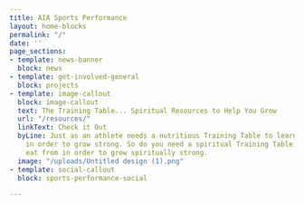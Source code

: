 ```yaml
---
title: AIA Sports Performance
layout: home-blocks
permalink: "/"
date: ''
page_sections:
- template: news-banner
  block: news
- template: get-involved-general
  block: projects
- template: image-callout
  block: image-callout
  text: The Training Table... Spiritual Resources to Help You Grow
  url: "/resources/"
  linkText: Check it Out
  byLine: Just as an athlete needs a nutritious Training Table to learn and eat from
    in order to grow strong. So do you need a spiritual Training Table to learn and
    eat from in order to grow spiritually strong.
  image: "/uploads/Untitled design (1).png"
- template: social-callout
  block: sports-performance-social

---
```

